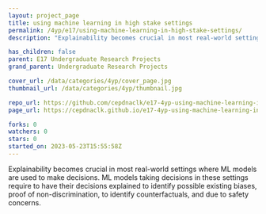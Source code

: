 ```yaml
---
layout: project_page
title: using machine learning in high stake settings
permalink: /4yp/e17/using-machine-learning-in-high-stake-settings/
description: "Explainability becomes crucial in most real-world settings where ML models are used to make decisions. ML models taking decisions in these settings require to have their decisions explained to identify possible existing biases, proof of non-discrimination, to identify counterfactuals, and due to safety concerns. "

has_children: false
parent: E17 Undergraduate Research Projects
grand_parent: Undergraduate Research Projects

cover_url: /data/categories/4yp/cover_page.jpg
thumbnail_url: /data/categories/4yp/thumbnail.jpg

repo_url: https://github.com/cepdnaclk/e17-4yp-using-machine-learning-in-high-stake-settings
page_url: https://cepdnaclk.github.io/e17-4yp-using-machine-learning-in-high-stake-settings

forks: 0
watchers: 0
stars: 0
started_on: 2023-05-23T15:55:58Z
---
```

Explainability becomes crucial in most real-world settings where ML models are used to make decisions. ML models taking decisions in these settings require to have their decisions explained to identify possible existing biases, proof of non-discrimination, to identify counterfactuals, and due to safety concerns. 

